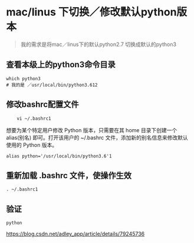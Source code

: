 # mac/linus 下切换／修改默认python版本

> 我的需求是将mac／linus下的默认python2.7 切换成默认的python3

## 查看本级上的python3命令目录

```
which python3
# 我的是 ／usr/local/bin/python3.612
```

## 修改bashrc配置文件

```
    vi ~/.bashrc1
```

想要为某个特定用户修改 Python 版本，只需要在其 home 目录下创建一个 alias(别名) 即可。打开该用户的 ~/.bashrc 文件，添加新的别名信息来修改默认使用的 Python 版本。

```
alias python='/usr/local/bin/python3.6'1
```

## 重新加载 .bashrc 文件，使操作生效

```
. ~/.bashrc1
```

## 验证

```
python 
```





https://blog.csdn.net/adley_app/article/details/79245736